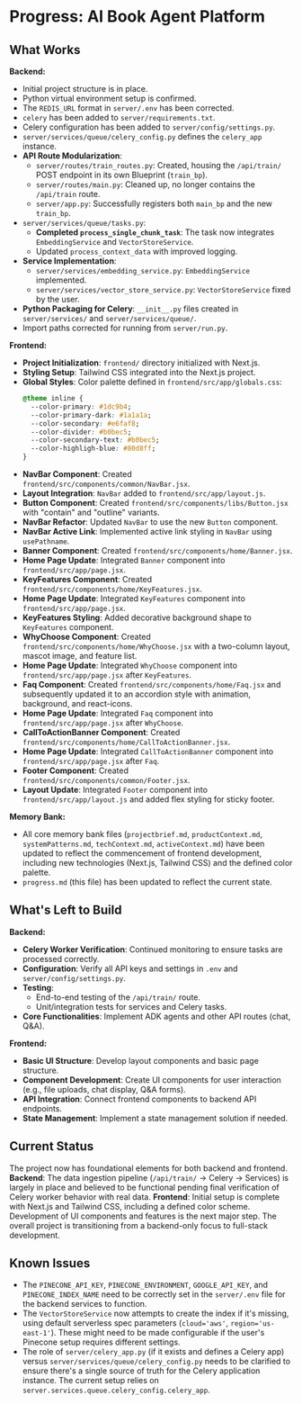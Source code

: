 # Progress: AI Book Agent Platform

## What Works

**Backend:**

- Initial project structure is in place.
- Python virtual environment setup is confirmed.
- The `REDIS_URL` format in `server/.env` has been corrected.
- `celery` has been added to `server/requirements.txt`.
- Celery configuration has been added to `server/config/settings.py`.
- `server/services/queue/celery_config.py` defines the `celery_app` instance.
- **API Route Modularization**:
  - `server/routes/train_routes.py`: Created, housing the `/api/train/` POST endpoint in its own Blueprint (`train_bp`).
  - `server/routes/main.py`: Cleaned up, no longer contains the `/api/train` route.
  - `server/app.py`: Successfully registers both `main_bp` and the new `train_bp`.
- `server/services/queue/tasks.py`:
  - **Completed `process_single_chunk_task`**: The task now integrates `EmbeddingService` and `VectorStoreService`.
  - Updated `process_context_data` with improved logging.
- **Service Implementation**:
  - `server/services/embedding_service.py`: `EmbeddingService` implemented.
  - `server/services/vector_store_service.py`: `VectorStoreService` fixed by the user.
- **Python Packaging for Celery**: `__init__.py` files created in `server/services/` and `server/services/queue/`.
- Import paths corrected for running from `server/run.py`.

**Frontend:**

- **Project Initialization**: `frontend/` directory initialized with Next.js.
- **Styling Setup**: Tailwind CSS integrated into the Next.js project.
- **Global Styles**: Color palette defined in `frontend/src/app/globals.css`:
  ```css
  @theme inline {
    --color-primary: #1dc9b4;
    --color-primary-dark: #1a1a1a;
    --color-secondary: #e6faf8;
    --color-divider: #b0bec5;
    --color-secondary-text: #b0bec5;
    --color-highligh-blue: #80d8ff;
  }
  ```
- **NavBar Component**: Created `frontend/src/components/common/NavBar.jsx`.
- **Layout Integration**: `NavBar` added to `frontend/src/app/layout.js`.
- **Button Component**: Created `frontend/src/components/libs/Button.jsx` with "contain" and "outline" variants.
- **NavBar Refactor**: Updated `NavBar` to use the new `Button` component.
- **NavBar Active Link**: Implemented active link styling in `NavBar` using `usePathname`.
- **Banner Component**: Created `frontend/src/components/home/Banner.jsx`.
- **Home Page Update**: Integrated `Banner` component into `frontend/src/app/page.jsx`.
- **KeyFeatures Component**: Created `frontend/src/components/home/KeyFeatures.jsx`.
- **Home Page Update**: Integrated `KeyFeatures` component into `frontend/src/app/page.jsx`.
- **KeyFeatures Styling**: Added decorative background shape to `KeyFeatures` component.
- **WhyChoose Component**: Created `frontend/src/components/home/WhyChoose.jsx` with a two-column layout, mascot image, and feature list.
- **Home Page Update**: Integrated `WhyChoose` component into `frontend/src/app/page.jsx` after `KeyFeatures`.
- **Faq Component**: Created `frontend/src/components/home/Faq.jsx` and subsequently updated it to an accordion style with animation, background, and react-icons.
- **Home Page Update**: Integrated `Faq` component into `frontend/src/app/page.jsx` after `WhyChoose`.
- **CallToActionBanner Component**: Created `frontend/src/components/home/CallToActionBanner.jsx`.
- **Home Page Update**: Integrated `CallToActionBanner` component into `frontend/src/app/page.jsx` after `Faq`.
- **Footer Component**: Created `frontend/src/components/common/Footer.jsx`.
- **Layout Update**: Integrated `Footer` component into `frontend/src/app/layout.js` and added flex styling for sticky footer.

**Memory Bank:**

- All core memory bank files (`projectbrief.md`, `productContext.md`, `systemPatterns.md`, `techContext.md`, `activeContext.md`) have been updated to reflect the commencement of frontend development, including new technologies (Next.js, Tailwind CSS) and the defined color palette.
- `progress.md` (this file) has been updated to reflect the current state.

## What's Left to Build

**Backend:**

- **Celery Worker Verification**: Continued monitoring to ensure tasks are processed correctly.
- **Configuration**: Verify all API keys and settings in `.env` and `server/config/settings.py`.
- **Testing**:
  - End-to-end testing of the `/api/train/` route.
  - Unit/integration tests for services and Celery tasks.
- **Core Functionalities**: Implement ADK agents and other API routes (chat, Q&A).

**Frontend:**

- **Basic UI Structure**: Develop layout components and basic page structure.
- **Component Development**: Create UI components for user interaction (e.g., file uploads, chat display, Q&A forms).
- **API Integration**: Connect frontend components to backend API endpoints.
- **State Management**: Implement a state management solution if needed.

## Current Status

The project now has foundational elements for both backend and frontend.
**Backend**: The data ingestion pipeline (`/api/train/` -> Celery -> Services) is largely in place and believed to be functional pending final verification of Celery worker behavior with real data.
**Frontend**: Initial setup is complete with Next.js and Tailwind CSS, including a defined color scheme. Development of UI components and features is the next major step.
The overall project is transitioning from a backend-only focus to full-stack development.

## Known Issues

- The `PINECONE_API_KEY`, `PINECONE_ENVIRONMENT`, `GOOGLE_API_KEY`, and `PINECONE_INDEX_NAME` need to be correctly set in the `server/.env` file for the backend services to function.
- The `VectorStoreService` now attempts to create the index if it's missing, using default serverless spec parameters (`cloud='aws'`, `region='us-east-1'`). These might need to be made configurable if the user's Pinecone setup requires different settings.
- The role of `server/celery_app.py` (if it exists and defines a Celery app) versus `server/services/queue/celery_config.py` needs to be clarified to ensure there's a single source of truth for the Celery application instance. The current setup relies on `server.services.queue.celery_config.celery_app`.
